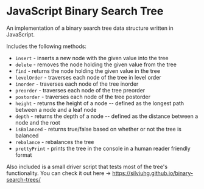 # JavaScript Binary Search Tree

An implementation of a binary search tree data structure written in JavaScript.

Includes the following methods:

- `insert` - inserts a new node with the given value into the tree
- `delete` - removes the node holding the given value from the tree
- `find` - returns the node holding the given value in the tree
- `levelOrder` - traverses each node of the tree in level order
- `inorder` - traverses each node of the tree inorder
- `preorder` - traverses each node of the tree preorder
- `postorder` - traverses each node of the tree postorder
- `height` - returns the height of a node -- defined as the longest path between a node and a leaf node
- `depth` - returns the depth of a node -- defined as the distance between a node and the root
- `isBalanced` - returns true/false based on whether or not the tree is balanced
- `rebalance` - rebalances the tree
- `prettyPrint` - prints the tree in the console in a human reader friendly format

Also included is a small driver script that tests most of the tree's functionality.
You can check it out here -> https://silviuhg.github.io/binary-search-trees/
